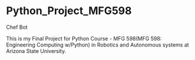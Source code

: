 # Python_Project_MFG598
Chef Bot


This is my Final Project for Python Course - MFG 598(MFG 598: Engineering Computing w/Python) in Robotics and Autonomous systems at Arizona State University.
